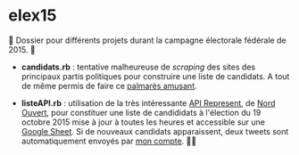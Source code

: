 # elex15

:maple_leaf: Dossier pour différents projets durant la campagne électorale fédérale de 2015. :maple_leaf:

- **candidats.rb** : tentative malheureuse de *scraping* des sites des principaux partis politiques pour construire une liste de candidats. A tout de même permis de faire ce [palmarès amusant](http://jhroy.ca/2015/07/elections-2015-scraping/).

- **listeAPI.rb** : utilisation de la très intéressante [API Represent](https://represent.opennorth.ca/), de [Nord Ouvert](http://www.opennorth.ca/), pour constituer une liste de candididats à l'élection du 19 octobre 2015 mise à jour à toutes les heures et accessible sur une [Google Sheet](https://goo.gl/M9pz3j). Si de nouveaux candidats apparaissent, deux tweets sont automatiquement envoyés par [mon compte](https://twitter.com/jeanhuguesroy). :baby_chick::baby_chick:
